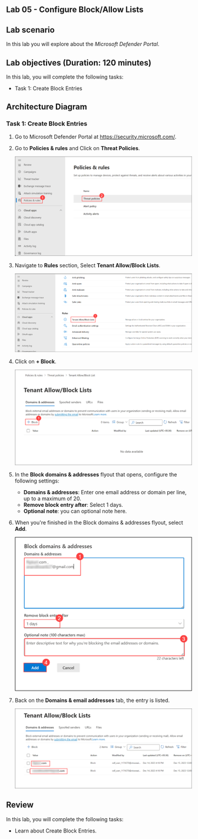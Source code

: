 ## Lab 05 - Configure Block/Allow Lists

## Lab scenario
In this lab you will explore about the *Microsoft Defender Portal*.

## Lab objectives (Duration: 120 minutes)

In this lab, you will complete the following tasks:
- Task 1: Create Block Entries

## Architecture Diagram

### Task 1: Create Block Entries

1. Go to Microsoft Defender Portal at https://security.microsoft.com/.

1. Go to **Policies & rules** and Click on **Threat Policies**.

   ![Picture 1](../Media/image_9.png)

1. Navigate to **Rules** section, Select **Tenant Allow/Block Lists**.

   ![Picture 1](../Media/image_10.png)

1. Click on **+ Block**.

   ![Picture 1](../Media/image_11.png)

1. In the **Block domains & addresses** flyout that opens, configure the following settings:
   - **Domains & addresses**: Enter one email address or domain per line, up to a maximum of 20.
   - **Remove block entry after**: Select 1 days.
   - **Optional note**: you can optional note here.

1. When you're finished in the Block domains & addresses flyout, select **Add**.

   ![Picture 1](../Media/image_12.png)

1. Back on the **Domains & email addresses** tab, the entry is listed.

   ![Picture 1](../Media/image_13.png)

## Review
In this lab, you will complete the following tasks:
- Learn about Create Block Entries.

